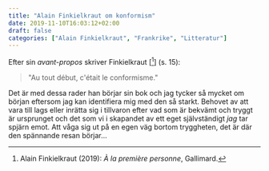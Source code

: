 ```yaml
---
title: "Alain Finkielkraut om konformism"
date: 2019-11-10T16:03:12+02:00
draft: false
categories: ["Alain Finkielkraut", "Frankrike", "Litteratur"]
---
```


Efter sin _avant-propos_ skriver Finkielkraut [[^1]] (s. 15):

> "Au tout début, c'était le conformisme."

Det är med dessa rader han börjar sin bok och jag tycker så mycket om början eftersom jag kan identifiera mig med den så starkt. Behovet av att vara till lags eller inrätta sig i tillvaron efter vad som är bekvämt och tryggt är ursprunget och det som vi i skapandet av ett eget självständigt _jag_ tar spjärn emot. Att våga sig ut på en egen väg bortom tryggheten, det är där den spännande resan börjar...

[^1]: Alain Finkielkraut (2019): _À la première personne_, Gallimard.

